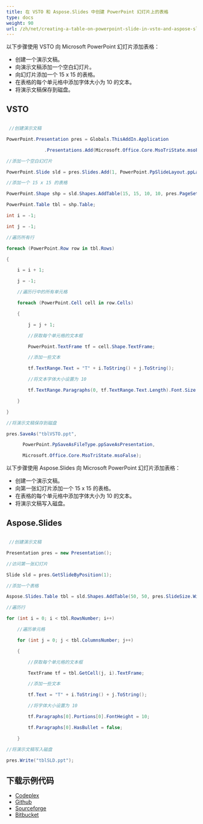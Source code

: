 ```yaml
---
title: 在 VSTO 和 Aspose.Slides 中创建 PowerPoint 幻灯片上的表格
type: docs
weight: 90
url: /zh/net/creating-a-table-on-powerpoint-slide-in-vsto-and-aspose-slides/
---
```


以下步骤使用 VSTO 向 Microsoft PowerPoint 幻灯片添加表格：

- 创建一个演示文稿。
- 向演示文稿添加一个空白幻灯片。
- 向幻灯片添加一个 15 x 15 的表格。
- 在表格的每个单元格中添加字体大小为 10 的文本。
- 将演示文稿保存到磁盘。
## **VSTO**
``` csharp

 //创建演示文稿

PowerPoint.Presentation pres = Globals.ThisAddIn.Application

			  .Presentations.Add(Microsoft.Office.Core.MsoTriState.msoFalse);

//添加一个空白幻灯片

PowerPoint.Slide sld = pres.Slides.Add(1, PowerPoint.PpSlideLayout.ppLayoutBlank);

//添加一个 15 x 15 的表格

PowerPoint.Shape shp = sld.Shapes.AddTable(15, 15, 10, 10, pres.PageSetup.SlideWidth - 20, 300);

PowerPoint.Table tbl = shp.Table;

int i = -1;

int j = -1;

//遍历所有行

foreach (PowerPoint.Row row in tbl.Rows)

{

	i = i + 1;

	j = -1;

	//遍历行中的所有单元格

	foreach (PowerPoint.Cell cell in row.Cells)

	{

		j = j + 1;

		//获取每个单元格的文本框

		PowerPoint.TextFrame tf = cell.Shape.TextFrame;

		//添加一些文本

		tf.TextRange.Text = "T" + i.ToString() + j.ToString();

		//将文本字体大小设置为 10

		tf.TextRange.Paragraphs(0, tf.TextRange.Text.Length).Font.Size = 10;

	}

}

//将演示文稿保存到磁盘

pres.SaveAs("tblVSTO.ppt",

	  PowerPoint.PpSaveAsFileType.ppSaveAsPresentation,

	  Microsoft.Office.Core.MsoTriState.msoFalse);

``` 

以下步骤使用 Aspose.Slides 向 Microsoft PowerPoint 幻灯片添加表格：

- 创建一个演示文稿。
- 向第一张幻灯片添加一个 15 x 15 的表格。
- 在表格的每个单元格中添加字体大小为 10 的文本。
- 将演示文稿写入磁盘。
## **Aspose.Slides**
``` csharp

 //创建演示文稿

Presentation pres = new Presentation();

//访问第一张幻灯片

Slide sld = pres.GetSlideByPosition(1);

//添加一个表格

Aspose.Slides.Table tbl = sld.Shapes.AddTable(50, 50, pres.SlideSize.Width - 100, pres.SlideSize.Height - 100, 15, 15);

//遍历行

for (int i = 0; i < tbl.RowsNumber; i++)

	//遍历单元格

	for (int j = 0; j < tbl.ColumnsNumber; j++)

	{

		//获取每个单元格的文本框

		TextFrame tf = tbl.GetCell(j, i).TextFrame;

		//添加一些文本

		tf.Text = "T" + i.ToString() + j.ToString();

		//将字体大小设置为 10

		tf.Paragraphs[0].Portions[0].FontHeight = 10;

		tf.Paragraphs[0].HasBullet = false;

	}

//将演示文稿写入磁盘

pres.Write("tblSLD.ppt");

``` 
## **下载示例代码**
- [Codeplex](https://asposevsto.codeplex.com/downloads/get/772951)
- [Github](https://github.com/aspose-slides/Aspose.Slides-for-.NET/releases/download/AsposeSlidesVsVSTOv1.1/Creating.a.Table.on.PowerPoint.Slide.Aspose.Slides.zip)
- [Sourceforge](https://sourceforge.net/projects/asposevsto/files/Aspose.Slides%20Vs%20VSTO%20Slides/Creating%20a%20Table%20on%20PowerPoint%20Slide%20\(Aspose.Slides\).zip/download)
- [Bitbucket](https://bitbucket.org/asposemarketplace/aspose-for-vsto/downloads/Creating%20a%20Table%20on%20PowerPoint%20Slide%20\(Aspose.Slides\).zip)